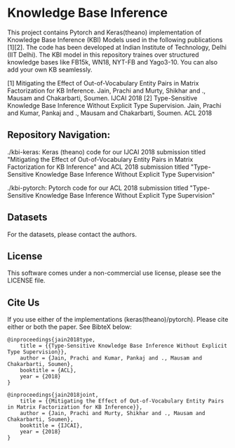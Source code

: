 # Knowledge Base Inference
This project contains Pytorch and Keras(theano) implementation of Knowledge Base Inference (KBI) Models used in the following publications [1][2]. The code has been developed at Indian Institute of Technology, Delhi (IIT Delhi). The KBI model in this repository traines over structured knowledge bases like FB15k, WN18, NYT-FB and Yago3-10. You can also add your own KB seamlessly. 

[1] Mitigating the Effect of Out-of-Vocabulary Entity Pairs in Matrix Factorization for KB Inference. Jain, Prachi and Murty, Shikhar and ., Mausam and Chakarbarti, Soumen. IJCAI 2018
[2] Type-Sensitive Knowledge Base Inference Without Explicit Type Supervision. Jain, Prachi and Kumar, Pankaj and ., Mausam and Chakarbarti, Soumen. ACL 2018

## Repository Navigation:
./kbi-keras: Keras (theano) code for our IJCAI 2018 submission titled "Mitigating the Effect of Out-of-Vocabulary Entity Pairs in Matrix Factorization for KB Inference" and ACL 2018 submission titled "Type-Sensitive Knowledge Base Inference Without Explicit Type Supervision"

./kbi-pytorch: Pytorch code for our ACL 2018 submission titled "Type-Sensitive Knowledge Base Inference Without Explicit Type Supervision" 

## Datasets
For the datasets, please contact the authors. 

## License
This software comes under a non-commercial use license, please see the LICENSE file.

## Cite Us
If you use either of the implementations (keras(theano)/pytorch). Please cite either or both the paper. See BibteX below:
```
@inproceedings{jain2018type,
	title = {{Type-Sensitive Knowledge Base Inference Without Explicit Type Supervision}},
	author = {Jain, Prachi and Kumar, Pankaj and ., Mausam and Chakarbarti, Soumen},
	booktitle = {ACL},
	year = {2018}
}

@inproceedings{jain2018joint,
	title = {{Mitigating the Effect of Out-of-Vocabulary Entity Pairs in Matrix Factorization for KB Inference}},
	author = {Jain, Prachi and Murty, Shikhar and ., Mausam and Chakarbarti, Soumen},
	booktitle = {IJCAI},
	year = {2018}
}
```
 
